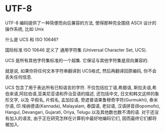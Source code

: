 
# UTF-8

UTF-8 编码提供了一种简便而向后兼容的方法, 使得那种完全围绕 ASCII 设计的操作系统, 比如 Unix


什么是 UCS 和 ISO 10646?

国际标准 ISO 10646 定义了 通用字符集 (Universal Character Set, UCS).
 
UCS 是所有其他字符集标准的一个超集. 它保证与其他字符集是双向兼容的. 

就是说, 如果你将任何文本字符串翻译到 UCS格式, 然后再翻译回原编码, 你不会丢失任何信息.

UCS 包含了用于表达所有已知语言的字符. 不仅包括拉丁语,希腊语, 斯拉夫语,希伯来语,阿拉伯语,亚美尼亚语和乔治亚语的描述, 还包括中文, 日文和韩文这样的象形文字, 以及 平假名, 片假名, 孟加拉语, 旁遮普语果鲁穆奇字符(Gurmukhi), 泰米尔语, 印.埃纳德语(Kannada), Malayalam, 泰国语, 老挝语, 汉语拼音(Bopomofo), Hangul, Devangari, Gujarati, Oriya, Telugu 以及其他数也数不清的语. 对于还没有加入的语言, 由于正在研究怎样在计算机中最好地编码它们, 因而最终它们都将被加入.